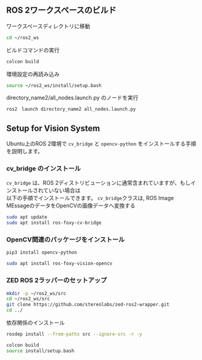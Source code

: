 ## ROS 2ワークスペースのビルド

ワークスペースディレクトリに移動
```bash
cd ~/ros2_ws
```

ビルドコマンドの実行
```bash
colcon build
```

環境設定の再読み込み
```bash
source ~/ros2_ws/install/setup.bash
```

directory_name2/all_nodes.launch.py のノードを実行
```bash
ros2　launch directory_name2 all_nodes.launch.py
```

## Setup for Vision System 

Ubuntu上のROS 2環境で `cv_bridge` と `opencv-python` をインストールする手順を説明します。

### cv_bridge のインストール

`cv_bridge` は、ROS 2ディストリビューションに通常含まれていますが、もしインストールされていない場合は  
以下の手順でインストールできます。
`cv_bridge`クラスは, ROS Image MEssageのデータをOpenCVの画像データへ変換する
```bash
sudo apt update
sudo apt install ros-foxy-cv-bridge
```
### OpenCV関連のパッケージをインストール

```bash
pip3 install opencv-python
```

```bash
sudo apt install ros-foxy-vision-opencv
```
### ZED ROS 2ラッパーのセットアップ
```bash
mkdir -p ~/ros2_ws/src
cd ~/ros2_ws/src
git clone https://github.com/stereolabs/zed-ros2-wrapper.git
cd ../
```
依存関係のインストール
```bash
rosdep install --from-paths src --ignore-src -r -y
```

```bash
colcon build
source install/setup.bash
```
